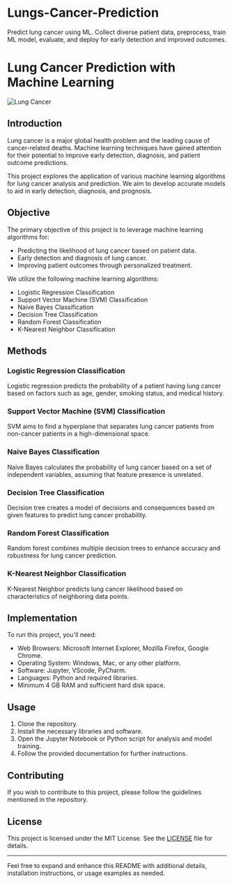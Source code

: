 # Lungs-Cancer-Prediction
Predict lung cancer using ML. Collect diverse patient data, preprocess, train ML model, evaluate, and deploy for early detection and improved outcomes.
# Lung Cancer Prediction with Machine Learning

![Lung Cancer](lung_cancer_image.jpg)

## Introduction

Lung cancer is a major global health problem and the leading cause of cancer-related deaths. Machine learning techniques have gained attention for their potential to improve early detection, diagnosis, and patient outcome predictions.

This project explores the application of various machine learning algorithms for lung cancer analysis and prediction. We aim to develop accurate models to aid in early detection, diagnosis, and prognosis.

## Objective

The primary objective of this project is to leverage machine learning algorithms for:

- Predicting the likelihood of lung cancer based on patient data.
- Early detection and diagnosis of lung cancer.
- Improving patient outcomes through personalized treatment.

We utilize the following machine learning algorithms:

- Logistic Regression Classification
- Support Vector Machine (SVM) Classification
- Naive Bayes Classification
- Decision Tree Classification
- Random Forest Classification
- K-Nearest Neighbor Classification

## Methods

### Logistic Regression Classification

Logistic regression predicts the probability of a patient having lung cancer based on factors such as age, gender, smoking status, and medical history.

### Support Vector Machine (SVM) Classification

SVM aims to find a hyperplane that separates lung cancer patients from non-cancer patients in a high-dimensional space.

### Naive Bayes Classification

Naive Bayes calculates the probability of lung cancer based on a set of independent variables, assuming that feature presence is unrelated.

### Decision Tree Classification

Decision tree creates a model of decisions and consequences based on given features to predict lung cancer probability.

### Random Forest Classification

Random forest combines multiple decision trees to enhance accuracy and robustness for lung cancer prediction.

### K-Nearest Neighbor Classification

K-Nearest Neighbor predicts lung cancer likelihood based on characteristics of neighboring data points.

## Implementation

To run this project, you'll need:

- Web Browsers: Microsoft Internet Explorer, Mozilla Firefox, Google Chrome.
- Operating System: Windows, Mac, or any other platform.
- Software: Jupyter, VScode, PyCharm.
- Languages: Python and required libraries.
- Minimum 4 GB RAM and sufficient hard disk space.

## Usage

1. Clone the repository.
2. Install the necessary libraries and software.
3. Open the Jupyter Notebook or Python script for analysis and model training.
4. Follow the provided documentation for further instructions.

## Contributing

If you wish to contribute to this project, please follow the guidelines mentioned in the repository.

## License

This project is licensed under the MIT License. See the [LICENSE](LICENSE) file for details.

---

Feel free to expand and enhance this README with additional details, installation instructions, or usage examples as needed.
